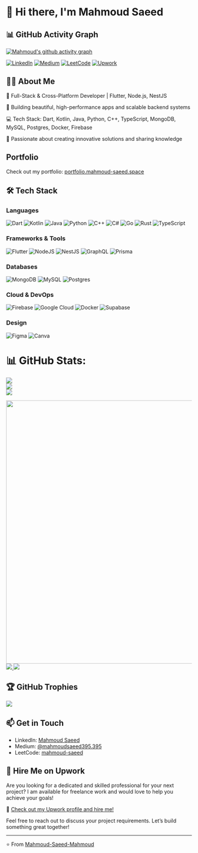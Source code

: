 # 👋 Hi there, I'm Mahmoud Saeed

## 📊 GitHub Activity Graph
[![Mahmoud's github activity graph](https://github-readme-activity-graph.vercel.app/graph?username=Mahmoud-Saeed-Mahmoud&theme=transparent)](https://github.com/ashutosh00710/github-readme-activity-graph)

[![LinkedIn](https://img.shields.io/badge/LinkedIn-0077B5?style=for-the-badge&logo=linkedin&logoColor=white)](https://linkedin.com/in/mahmoud--saeed)
[![Medium](https://img.shields.io/badge/Medium-12100E?style=for-the-badge&logo=medium&logoColor=white)](https://medium.com/@mahmoud-saeed)
[![LeetCode](https://img.shields.io/badge/-LeetCode-FFA116?style=for-the-badge&logo=LeetCode&logoColor=black)](https://leetcode.com/u/mahmoud-saeed)
[![Upwork](https://img.shields.io/badge/UpWork-6FDA44?style=for-the-badge&logo=Upwork&logoColor=white)](https://www.upwork.com/freelancers/~01b978b963225bade8?mp_source=share)

## 👨‍💻 About Me

🌟 Full-Stack & Cross-Platform Developer | Flutter, Node.js, NestJS

🚀 Building beautiful, high-performance apps and scalable backend systems

💻 Tech Stack: Dart, Kotlin, Java, Python, C++, TypeScript, MongoDB, MySQL, Postgres, Docker, Firebase

🎯 Passionate about creating innovative solutions and sharing knowledge


## Portfolio
Check out my portfolio: [portfolio.mahmoud-saeed.space](https://portfolio.mahmoud-saeed.space)

## 🛠️ Tech Stack

### Languages
![Dart](https://img.shields.io/badge/dart-%230175C2.svg?style=for-the-badge&logo=dart&logoColor=white)
![Kotlin](https://img.shields.io/badge/kotlin-%237F52FF.svg?style=for-the-badge&logo=kotlin&logoColor=white)
![Java](https://img.shields.io/badge/java-%23ED8B00.svg?style=for-the-badge&logo=openjdk&logoColor=white)
![Python](https://img.shields.io/badge/python-3670A0?style=for-the-badge&logo=python&logoColor=ffdd54)
![C++](https://img.shields.io/badge/c++-%2300599C.svg?style=for-the-badge&logo=c%2B%2B&logoColor=white)
![C#](https://img.shields.io/badge/c%23-%23239120.svg?style=for-the-badge&logo=c-sharp&logoColor=white)
![Go](https://img.shields.io/badge/go-%2300ADD8.svg?style=for-the-badge&logo=go&logoColor=white)
![Rust](https://img.shields.io/badge/rust-%23000000.svg?style=for-the-badge&logo=rust&logoColor=white)
![TypeScript](https://img.shields.io/badge/typescript-%23007ACC.svg?style=for-the-badge&logo=typescript&logoColor=white)

### Frameworks & Tools
![Flutter](https://img.shields.io/badge/Flutter-%2302569B.svg?style=for-the-badge&logo=Flutter&logoColor=white)
![NodeJS](https://img.shields.io/badge/node.js-6DA55F?style=for-the-badge&logo=node.js&logoColor=white)
![NestJS](https://img.shields.io/badge/nestjs-%23E0234E.svg?style=for-the-badge&logo=nestjs&logoColor=white)
![GraphQL](https://img.shields.io/badge/-GraphQL-E10098?style=for-the-badge&logo=graphql&logoColor=white)
![Prisma](https://img.shields.io/badge/Prisma-3982CE?style=for-the-badge&logo=Prisma&logoColor=white)

### Databases
![MongoDB](https://img.shields.io/badge/MongoDB-%234ea94b.svg?style=for-the-badge&logo=mongodb&logoColor=white)
![MySQL](https://img.shields.io/badge/mysql-%2300f.svg?style=for-the-badge&logo=mysql&logoColor=white)
![Postgres](https://img.shields.io/badge/postgres-%23316192.svg?style=for-the-badge&logo=postgresql&logoColor=white)

### Cloud & DevOps
![Firebase](https://img.shields.io/badge/firebase-%23039BE5.svg?style=for-the-badge&logo=firebase&logoColor=white)
![Google Cloud](https://img.shields.io/badge/GoogleCloud-%234285F4.svg?style=for-the-badge&logo=google-cloud&logoColor=white)
![Docker](https://img.shields.io/badge/docker-%230db7ed.svg?style=for-the-badge&logo=docker&logoColor=white)
![Supabase](https://img.shields.io/badge/Supabase-3ECF8E?style=for-the-badge&logo=supabase&logoColor=white)

### Design
![Figma](https://img.shields.io/badge/figma-%23F24E1E.svg?style=for-the-badge&logo=figma&logoColor=white)
![Canva](https://img.shields.io/badge/Canva-%2300C4CC.svg?style=for-the-badge&logo=Canva&logoColor=white)

# 📊 GitHub Stats:
![](https://github-readme-stats.vercel.app/api?username=Mahmoud-Saeed-Mahmoud&theme=transpaernt&hide_border=false&show_icons=true&count_private=true&rank_icon=default)<br/>
![](https://github-readme-streak-stats.herokuapp.com/?user=Mahmoud-Saeed-Mahmoud&theme=transpaernt&hide_border=false&&hide_longest_streak=true&&hide_current_streak=true)<br/>
![](https://github-readme-stats.vercel.app/api/top-langs/?username=Mahmoud-Saeed-Mahmoud&theme=transpaernt&hide_border=false&include_all_commits=true&count_private=true&layout=compact&langs_count=15&&hide_progress=true)

<a href="https://github-profile-summary-cards.vercel.app/api/cards/profile-details?username=Mahmoud-Saeed-Mahmoud">
          <img width="715" src="https://github-profile-summary-cards.vercel.app/api/cards/profile-details?username=Mahmoud-Saeed-Mahmoud"/>
        </a>
<a href="https://github-profile-summary-cards.vercel.app/api/cards/most-commit-language?username=Mahmoud-Saeed-Mahmoud&">
          <img src="https://github-profile-summary-cards.vercel.app/api/cards/most-commit-language?username=Mahmoud-Saeed-Mahmoud"/>
        </a>
<a href="https://github-profile-summary-cards.vercel.app/api/cards/repos-per-language?username=Mahmoud-Saeed-Mahmoud">
          <img src="https://github-profile-summary-cards.vercel.app/api/cards/repos-per-language?username=Mahmoud-Saeed-Mahmoud"/>
        </a>

## 🏆 GitHub Trophies

<a href="https://github-trophies.vercel.app/?username=Mahmoud-Saeed-Mahmoud">
  <img src="https://github-trophies.vercel.app/?username=Mahmoud-Saeed-Mahmoud&theme=transpaernt&margin-w=4&margin-h=4">
</a>

## 📫 Get in Touch

- LinkedIn: [Mahmoud Saeed](https://linkedin.com/in/mahmoud--saeed)
- Medium: [@mahmoudsaeed395.395](https://medium.com/@mahmoudsaeed395.395)
- LeetCode: [mahmoud-saeed](https://leetcode.com/u/mahmoud-saeed)

## 🚀 Hire Me on Upwork

Are you looking for a dedicated and skilled professional for your next project? I am available for freelance work and would love to help you achieve your goals!

🔗 [Check out my Upwork profile and hire me!](https://www.upwork.com/freelancers/~01b978b963225bade8?mp_source=share)

Feel free to reach out to discuss your project requirements. Let’s build something great together!

---

⭐️ From [Mahmoud-Saeed-Mahmoud](https://github.com/Mahmoud-Saeed-Mahmoud)

